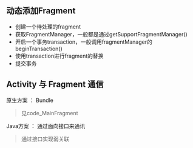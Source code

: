## 动态添加Fragment
+   创建一个待处理的fragment
+   获取FragmentManager，一般都是通过getSupportFragmentManager()
+   开启一个事务transaction，一般调用fragmentManager的beginTransaction()
+   使用transaction进行fragment的替换
+   提交事务

## Activity 与 Fragment 通信
原生方案 ： Bundle
>   见code_MainFragment

Java方案 ： 通过面向接口来通讯
>   通过接口实现弱关联

